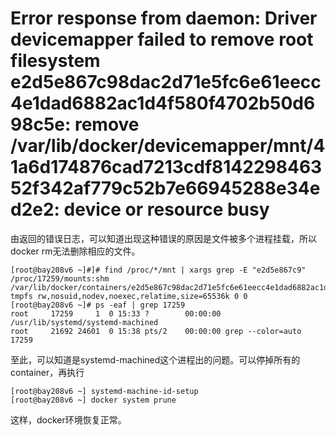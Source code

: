 # Error response from daemon: Driver devicemapper failed to remove root filesystem e2d5e867c98dac2d71e5fc6e61eecc4e1dad6882ac1d4f580f4702b50d698c5e: remove /var/lib/docker/devicemapper/mnt/41a6d174876cad7213cdf814229846352f342af779c52b7e66945288e34ed2e2: device or resource busy

由返回的错误日志，可以知道出现这种错误的原因是文件被多个进程挂载，所以docker rm无法删除相应的文件。

```
[root@bay208v6 ~]#]# find /proc/*/mnt | xargs grep -E "e2d5e867c9"
/proc/17259/mounts:shm /var/lib/docker/containers/e2d5e867c98dac2d71e5fc6e61eecc4e1dad6882ac1d4f580f4702b50d698c5e/shm tmpfs rw,nosuid,nodev,noexec,relatime,size=65536k 0 0
[root@bay208v6 ~]# ps -eaf | grep 17259
root     17259     1  0 15:33 ?        00:00:00 /usr/lib/systemd/systemd-machined
root     21692 24601  0 15:38 pts/2    00:00:00 grep --color=auto 17259
```

至此，可以知道是systemd-machined这个进程出的问题。可以停掉所有的container，再执行

```
[root@bay208v6 ~] systemd-machine-id-setup
[root@bay208v6 ~] docker system prune
```

这样，docker环境恢复正常。